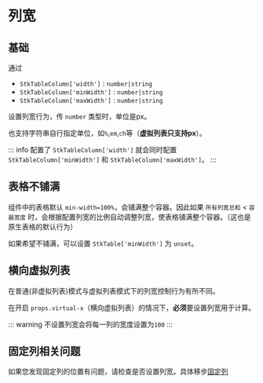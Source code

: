 # 列宽

## 基础
通过 
* `StkTableColumn['width']` : `number|string`
* `StkTableColumn['minWidth']` : `number|string`
* `StkTableColumn['maxWidth']` : `number|string`

设置列宽行为，传 `number` 类型时，单位是px。

也支持字符串自行指定单位，如`%`,`em`,`ch`等（**虚拟列表只支持px**）。



::: info
配置了 `StkTableColumn['width']` 就会同时配置 `StkTableColumn['minWidth']` 和 `StkTableColumn['maxWidth']`。
:::

<demo vue="../../../docs-demo/basic/column-width/ColumnWidth.vue"></demo>


## 表格不铺满
组件中的表格默认 `min-width=100%`，会铺满整个容器。因此如果 `所有列宽总和` < `容器宽度` 时，会根据配置列宽的比例自动调整列宽，使表格铺满整个容器。（这也是原生表格的默认行为）

如果希望不铺满，可以设置 `StkTable['minWidth']` 为 `unset`。

<demo vue="../../../docs-demo/basic/column-width/TableWidthFit.vue"></demo>

## 横向虚拟列表
在普通(非虚拟列表)模式与虚拟列表模式下的列宽控制行为有所不同。

在开启 `props.virtual-x`（横向虚拟列表）的情况下，**必须**要设置列宽用于计算。

::: warning
不设置列宽会将每一列的宽度设置为`100`
:::

## 固定列相关问题
如果您发现固定列的位置有问题，请检查是否设置列宽。具体移步[固定列](/table/basic/fixed)


